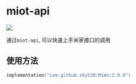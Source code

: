 # miot-api

[![](https://jitpack.io/v/sky130/MiWu.svg)](https://jitpack.io/#sky130/MiWu)

通过`miot-api`, 可以快速上手米家接口的调用

## 使用方法

```kotlin
implementation("com.github.sky130:MiWu:2.0.6")
```
